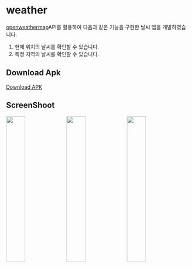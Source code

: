 # weather

[openweathermap](https://openweathermap.org/api/)API를 활용하여 다음과 같은 기능을 구현한 날씨 앱을 개발하였습니다.

1. 현재 위치의 날씨를 확인할 수 있습니다.
2. 특정 지역의 날씨를 확인할 수 있습니다.

## Download Apk

[Download APK](https://github.com/maro911220/weather/releases)

## ScreenShoot

<img src="https://github.com/maro911220/weather/assets/84649949/f4d7550d-99b1-49c7-84af-aa30f97d9c8e" width="32%" height="auto">
<img src="https://github.com/maro911220/weather/assets/84649949/b4b89fcb-3e98-43cd-ba19-93a5433a2325" width="32%" height="auto">
<img src="https://github.com/maro911220/weather/assets/84649949/a97e31c9-d6f0-461d-a79f-36c85861c2aa" width="32%" height="auto">
